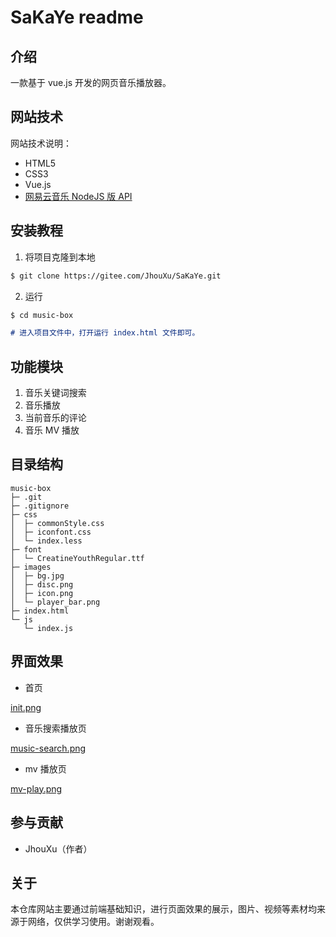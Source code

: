 # SaKaYe readme

## 介绍

一款基于 vue.js 开发的网页音乐播放器。

## 网站技术

网站技术说明：

- HTML5
- CSS3
- Vue.js
- [网易云音乐 NodeJS 版 API](https://neteasecloudmusicapi.js.org/#/)

## 安装教程

1. 将项目克隆到本地

```md
$ git clone https://gitee.com/JhouXu/SaKaYe.git
```

2. 运行

```md
$ cd music-box

# 进入项目文件中，打开运行 index.html 文件即可。
```

## 功能模块

1. 音乐关键词搜索
2. 音乐播放
3. 当前音乐的评论
4. 音乐 MV 播放

## 目录结构

```
music-box
├─ .git
├─ .gitignore
├─ css
│  ├─ commonStyle.css
│  ├─ iconfont.css
│  └─ index.less
├─ font
│  └─ CreatineYouthRegular.ttf
├─ images
│  ├─ bg.jpg
│  ├─ disc.png
│  ├─ icon.png
│  └─ player_bar.png
├─ index.html
└─ js
   └─ index.js
```

## 界面效果

- 首页

[init.png](https://jhouxu.github.io/music-box/images/img-md/init.png)

- 音乐搜索播放页

[music-search.png](https://jhouxu.github.io/music-box/images/img-md/music-search.png)

- mv 播放页

[mv-play.png](https://jhouxu.github.io/music-box/images/img-md/mv-play.png)

## 参与贡献

- JhouXu（作者）

## 关于

本仓库网站主要通过前端基础知识，进行页面效果的展示，图片、视频等素材均来源于网络，仅供学习使用。谢谢观看。
